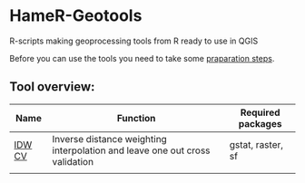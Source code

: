 # HameR-Geotools
R-scripts making geoprocessing tools from R ready to use in QGIS

Before you can use the tools you need to take some [praparation steps](preparation.md).

## Tool overview:

| Name | Function | Required packages |
|------|----------|-------------------|
|[IDW CV](./Tools/IDW_CV.rsx)|Inverse distance weighting interpolation and leave one out cross validation|gstat, raster, sf|
|      |          |                   |